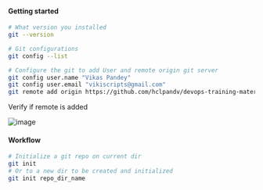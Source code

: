 #### Getting started

```bash
# What version you installed
git --version

# Git configurations
git config --list

# Configure the git to add User and remote origin git server
git config user.name "Vikas Pandey"
git config user.email "vikiscripts@gmail.com"
git remote add origin https://github.com/hclpandv/devops-training-material.git
```

Verify if remote is added   

![image](https://user-images.githubusercontent.com/13016162/66889515-68c64000-f000-11e9-8b13-97affdda0c4f.png)

#### Workflow

```bash
# Initialize a git repo on current dir
git init
# Or to a new dir to be created and initialized
git init repo_dir_name

```

